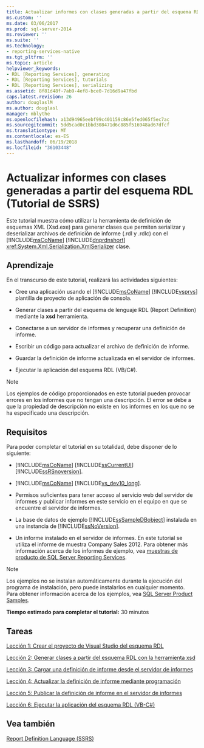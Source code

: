 ```yaml
---
title: Actualizar informes con clases generadas a partir del esquema RDL (Tutorial de SSRS) | Documentos de Microsoft
ms.custom: ''
ms.date: 03/06/2017
ms.prod: sql-server-2014
ms.reviewer: ''
ms.suite: ''
ms.technology:
- reporting-services-native
ms.tgt_pltfrm: ''
ms.topic: article
helpviewer_keywords:
- RDL [Reporting Services], generating
- RDL [Reporting Services], tutorials
- RDL [Reporting Services], serializing
ms.assetid: 8f81d48f-7ab9-4ef8-bce0-7d16d9a47fbd
caps.latest.revision: 26
author: douglaslM
ms.author: douglasl
manager: mblythe
ms.openlocfilehash: a13d94965eebf99c401159c86e5fed065f5ec7ac
ms.sourcegitcommit: 5dd5cad0c1bbd308471d6c885f516948ad67dfcf
ms.translationtype: MT
ms.contentlocale: es-ES
ms.lasthandoff: 06/19/2018
ms.locfileid: "36103448"
---
```

# <a name="updating-reports-using-classes-generated-from-the-rdl-schema-ssrs-tutorial"></a>Actualizar informes con clases generadas a partir del esquema RDL (Tutorial de SSRS)
  Este tutorial muestra cómo utilizar la herramienta de definición de esquemas XML (Xsd.exe) para generar clases que permiten serializar y deserializar archivos de definición de informe (.rdl y .rdlc) con el [!INCLUDE[msCoName](../includes/msconame-md.md)] [!INCLUDE[dnprdnshort](../includes/dnprdnshort-md.md)] <xref:System.Xml.Serialization.XmlSerializer> clase.  
  
## <a name="what-you-will-learn"></a>Aprendizaje  
 En el transcurso de este tutorial, realizará las actividades siguientes:  
  
-   Cree una aplicación usando el [!INCLUDE[msCoName](../includes/msconame-md.md)] [!INCLUDE[vsprvs](../includes/vsprvs-md.md)] plantilla de proyecto de aplicación de consola.  
  
-   Generar clases a partir del esquema de lenguaje RDL (Report Definition) mediante la **xsd** herramienta.  
  
-   Conectarse a un servidor de informes y recuperar una definición de informe.  
  
-   Escribir un código para actualizar el archivo de definición de informe.  
  
-   Guardar la definición de informe actualizada en el servidor de informes.  
  
-   Ejecutar la aplicación del esquema RDL (VB/C#).  
  
> [!NOTE]  
>  Los ejemplos de código proporcionados en este tutorial pueden provocar errores en los informes que no tengan una descripción. El error se debe a que la propiedad de descripción no existe en los informes en los que no se ha especificado una descripción.  
  
## <a name="requirements"></a>Requisitos  
 Para poder completar el tutorial en su totalidad, debe disponer de lo siguiente:  
  
-   [!INCLUDE[msCoName](../includes/msconame-md.md)] [!INCLUDE[ssCurrentUI](../includes/sscurrentui-md.md)] [!INCLUDE[ssRSnoversion](../includes/ssrsnoversion-md.md)].  
  
-   [!INCLUDE[msCoName](../includes/msconame-md.md)] [!INCLUDE[vs_dev10_long](../includes/vs-dev10-long-md.md)].  
  
-   Permisos suficientes para tener acceso al servicio web del servidor de informes y publicar informes en este servicio en el equipo en que se encuentre el servidor de informes.  
  
-   La base de datos de ejemplo [!INCLUDE[ssSampleDBobject](../includes/sssampledbobject-md.md)] instalada en una instancia de [!INCLUDE[ssNoVersion](../includes/ssnoversion-md.md)].  
  
-   Un informe instalado en el servidor de informes. En este tutorial se utiliza el informe de muestra Company Sales 2012. Para obtener más información acerca de los informes de ejemplo, vea [muestras de producto de SQL Server Reporting Services](http://go.microsoft.com/fwlink/?LinkId=177889).  
  
> [!NOTE]  
>  Los ejemplos no se instalan automáticamente durante la ejecución del programa de instalación, pero puede instalarlos en cualquier momento. Para obtener información acerca de los ejemplos, vea [SQL Server Product Samples](http://go.microsoft.com/fwlink/?LinkId=182887).  
  
 **Tiempo estimado para completar el tutorial:** 30 minutos  
  
## <a name="tasks"></a>Tareas  
 [Lección 1: Crear el proyecto de Visual Studio del esquema RDL](../../2014/tutorials/lesson-1-create-the-rdl-schema-visual-studio-project.md)  
  
 [Lección 2: Generar clases a partir del esquema RDL con la herramienta xsd](../../2014/tutorials/lesson-2-generate-classes-from-the-rdl-schema-using-the-xsd-tool.md)  
  
 [Lección 3: Cargar una definición de informe desde el servidor de informes](../../2014/tutorials/lesson-3-load-a-report-definition-from-the-report-server.md)  
  
 [Lección 4: Actualizar la definición de informe mediante programación](../../2014/tutorials/lesson-4-update-the-report-definition-programmatically.md)  
  
 [Lección 5: Publicar la definición de informe en el servidor de informes](../../2014/tutorials/lesson-5-publish-the-report-definition-to-the-report-server.md)  
  
 [Lección 6: Ejecutar la aplicación del esquema RDL &#40;VB-C&#35;&#41;](../../2014/tutorials/lesson-6-run-the-rdl-schema-application-vb-csharp.md)  
  
## <a name="see-also"></a>Vea también  
 [Report Definition Language &#40;SSRS&#41;](../reporting-services/reports/report-definition-language-ssrs.md)  
  
  